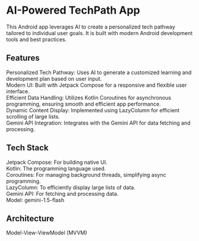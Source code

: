 # AI-Powered TechPath App  

This Android app leverages AI to create a personalized tech pathway tailored to individual user goals. It is built with modern Android development tools and best practices.

## Features  
Personalized Tech Pathway: Uses AI to generate a customized learning and development plan based on user input.  
Modern UI: Built with Jetpack Compose for a responsive and flexible user interface.  
Efficient Data Handling: Utilizes Kotlin Coroutines for asynchronous programming, ensuring smooth and efficient app performance.  
Dynamic Content Display: Implemented using LazyColumn for efficient scrolling of large lists.  
Gemini API Integration: Integrates with the Gemini API for data fetching and processing.  

## Tech Stack  
Jetpack Compose: For building native UI.  
Kotlin: The programming language used.  
Coroutines: For managing background threads, simplifying async programming.  
LazyColumn: To efficiently display large lists of data.  
Gemini API: For fetching and processing data.  
Model: gemini-1.5-flash

## Architecture

Model-View-ViewModel (MVVM)
